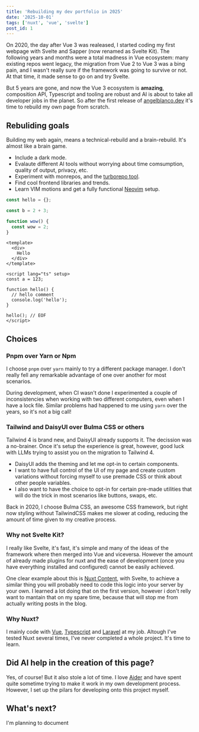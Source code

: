 ```yaml
---
title: 'Rebuilding my dev portfolio in 2025'
date: '2025-10-01'
tags: ['nuxt', 'vue', 'svelte']
post_id: 1
---
```


On 2020, the day after Vue 3 was realeased, I started coding my first webpage with Svelte and Sapper (now renamed as Svelte Kit). The following years and months were a total madness in Vue ecosystem: many existing repos went legacy, the migration from Vue 2 to Vue 3 was a bing pain, and I wasn't really sure if the framework was going to survive or not. At that time, it made sense to go on and try Svelte.

But 5 years are gone, and now the Vue 3 ecosystem is **amazing**, composition API, Typescript and tooling are robust and AI is about to take all developer jobs in the planet. So after the first release of [angelblanco.dev](https://angelblanco.dev) it's time to rebuild my own page from scratch.

## Rebuliding goals

Building my web again, means a technical-rebuild and a brain-rebuild. It's almost like a brain game.

- Include a dark mode.
- Evalaute different AI tools without worrying about time comsumption, quality of output, privacy, etc.
- Experiment with monrepos, and the [turborepo tool](https://turborepo.com/).
- Find cool frontend libraries and trends.
- Learn VIM motions and get a fully functional [Neovim](https://neovim.io/) setup.

```js [file.js]{2} meta-info=val
const hello = {};

const b = 2 + 3;

function wow() {
  const wow = 2;
}
```

```vue
<template>
  <div>
    Hello
  </div>
</template>

<script lang="ts" setup>
const a = 123;

function hello() {
  // hello comment
  console.log('hello');
}

hello(); // EOF
</script>
```

## Choices

### Pnpm over Yarn or Npm

I choose `pnpm` over `yarn` mainly to try a different package manager. I don't really fell any remarkable advantage of one over another for most scenarios.

During development, when CI wasn't done I experimented a couple of inconsistencies when working with two different computers, even when I have a lock file. Similar problems had happened to me using `yarn` over the years, so it's not a big call!

### Tailwind and DaisyUI over Bulma CSS or others

Tailwind 4 is brand new, and DaisyUI already supports it. The decission was a no-brainer. Once it's setup the experience is great, however, good luck with LLMs trying to assist you on the migration to Tailwind 4.

- DaisyUI adds the theming and let me opt-in to certain components.
- I want to have full control of the UI of my page and create custom variations without forcing myself to use premade CSS or think about other people variables.
- I also want to have the choice to opt-in for certain pre-made utilities that will do the trick in most scenarios like buttons, swaps, etc.

Back in 2020, I choose Bulma CSS, an awesome CSS framework, but right now styling without TailwindCSS makes me slower at coding, reducing the amount of time given to my creative process.

### Why not Svelte Kit?

I really like Svelte, it's fast, it's simple and many of the ideas of the framework where then merged into Vue and viceversa. However the amount of already made plugins for nuxt and the ease of development (once you have everything installed and configured) cannot be easily achieved.

One clear example about this is [Nuxt Content](https://content.nuxt.com/), with Svelte, to achieve a similar thing you will probably need to code this logic into your server by your own. I learned a lot doing that on the first version, however i don't relly want to mantain that on my spare time, because that will stop me from actually writing posts in the blog.

### Why Nuxt?

I mainly code with [Vue](https://vuejs.org/), [Typescript](https://www.typescriptlang.org/) and [Laravel](https://laravel.com/) at my job. Altough I've tested Nuxt several times, I've never completed a whole project. It's time to learn.

## Did AI help in the creation of this page?

Yes, of course! But it also stole a lot of time. I love [Aider](https://aider.chat/) and have spent quite sometime trying to make it work in my own development process. However, I set up the pilars for developing onto this project myself.

## What's next?

I'm planning to document
